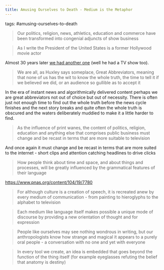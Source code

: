 ```yaml
---
title: Amusing Ourselves to Death - Medium is the Metaphor
---
```

tags: #amusing-ourselves-to-death 



> Our politics, religion, news, athletics, education and commerce have been transformed into congenial adjuncts of show business

> As I write the President of the United States is a former Hollywood movie actor

Almost 30 years later [we had another one](https://www.youtube.com/watch?v=YXE3Ku-mGrk) (well he had a TV show too).

> We are all, as Huxley says someplace, Great Abbreviators, meaning that none of us has the wit to know the whole truth, the time to tell it if we believed we did, or an audience so gullible as to accept it

 In the era of instant news and algorithmically delivered content perhaps we are great abbreviators not out of choice but out of necessity. There is often just not enough time to find out the whole truth before the news cycle finishes and the next story breaks and quite often the whole truth is obscured and the waters deliberately muddied to make it a little harder to find.

> As the influence of print wanes, the content of politics, religion, education and anything else that comprises public business must change and be recast in terms that are more suitable to television

And once again it must change and be recast in terms that are more suited to the internet - short clips and attention catching headlines to drive clicks


> How people think about time and space, and about things and processes, will be greatly influenced by the grammatical features of their language

https://www.pnas.org/content/104/19/7780

> For although culture is a creation of speech, it is recreated anew by every medium of communication - from painting to hieroglyphs to the alphabet to television

> Each medium like language itself makes possible a unique mode of discourse by providing a new orientation of thought and for expression 

> People like ourselves may see nothing wondrous in writing, but our anthropologists know how strange and magical it appears to a purely oral people - a conversation with no one and yet with everyone

> In every tool we create, an idea is embedded that goes beyond the function of the thing itself (for example eyeglasses refuting the belief that anatomy is destiny)